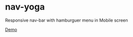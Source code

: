 # nav-yoga
Responsive nav-bar with hamburguer menu in Mobile screen

[Demo](https://rs-coding.github.io/nav-yoga/)
